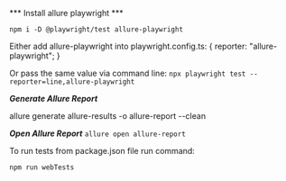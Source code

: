 *** Install allure playwright ***

`npm i -D @playwright/test allure-playwright`

Either add allure-playwright into playwright.config.ts:
{
  reporter: "allure-playwright";
}

Or pass the same value via command line:
`npx playwright test --reporter=line,allure-playwright`

***Generate Allure Report***

allure generate allure-results -o allure-report --clean

***Open Allure Report***
`allure open allure-report`


To run tests from package.json file run command:

`npm run webTests`